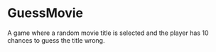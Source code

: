 # GuessMovie
A game where a random movie title is selected and the player has 10 chances to guess the title wrong.